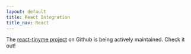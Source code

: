 ```yaml
---
layout: default
title: React Integration
title_nav: React
---
```



The [react-tinyme project](https://github.com/instructure-react/react-tinymce) on Github is being actively maintained. Check it out!